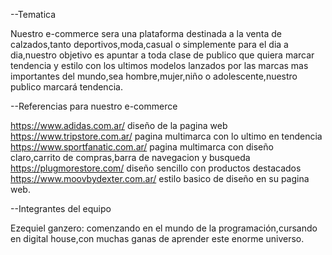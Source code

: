 --Tematica

Nuestro e-commerce sera una plataforma destinada a la venta de calzados,tanto deportivos,moda,casual o simplemente para el dia a dia,nuestro objetivo es apuntar a toda clase de publico que quiera marcar tendencia y estilo con los ultimos modelos lanzados por las marcas mas importantes del mundo,sea hombre,mujer,niño o adolescente,nuestro publico marcará tendencia.


--Referencias para nuestro e-commerce

https://www.adidas.com.ar/ diseño de la pagina web
https://www.tripstore.com.ar/ pagina multimarca con lo ultimo en tendencia
https://www.sportfanatic.com.ar/ pagina multimarca con diseño claro,carrito de compras,barra de navegacion y busqueda
https://plugmorestore.com/ diseño sencillo con productos destacados
https://www.moovbydexter.com.ar/ estilo basico de diseño en su pagina web.


--Integrantes del equipo

Ezequiel ganzero:
comenzando en el mundo de la programación,cursando en digital house,con muchas ganas de aprender este enorme universo.